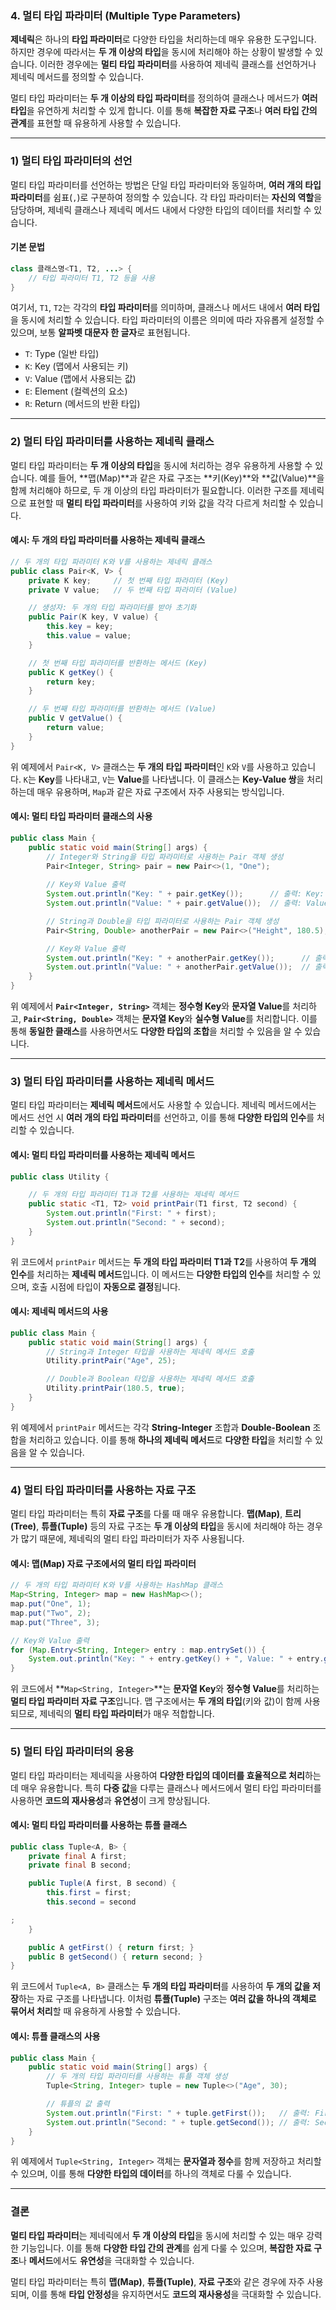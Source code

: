 ### 4. 멀티 타입 파라미터 (Multiple Type Parameters)

**제네릭**은 하나의 **타입 파라미터**로 다양한 타입을 처리하는데 매우 유용한 도구입니다. 하지만 경우에 따라서는 **두 개 이상의 타입**을 동시에 처리해야 하는 상황이 발생할 수 있습니다. 이러한 경우에는 **멀티 타입 파라미터**를 사용하여 제네릭 클래스를 선언하거나 제네릭 메서드를 정의할 수 있습니다.

멀티 타입 파라미터는 **두 개 이상의 타입 파라미터**를 정의하여 클래스나 메서드가 **여러 타입**을 유연하게 처리할 수 있게 합니다. 이를 통해 **복잡한 자료 구조**나 **여러 타입 간의 관계**를 표현할 때 유용하게 사용할 수 있습니다.

---

### 1) 멀티 타입 파라미터의 선언

멀티 타입 파라미터를 선언하는 방법은 단일 타입 파라미터와 동일하며, **여러 개의 타입 파라미터**를 쉼표(`,`)로 구분하여 정의할 수 있습니다. 각 타입 파라미터는 **자신의 역할**을 담당하며, 제네릭 클래스나 제네릭 메서드 내에서 다양한 타입의 데이터를 처리할 수 있습니다.

#### 기본 문법
```java
class 클래스명<T1, T2, ...> {  
    // 타입 파라미터 T1, T2 등을 사용
}
```

여기서, `T1`, `T2`는 각각의 **타입 파라미터**를 의미하며, 클래스나 메서드 내에서 **여러 타입**을 동시에 처리할 수 있습니다. 타입 파라미터의 이름은 의미에 따라 자유롭게 설정할 수 있으며, 보통 **알파벳 대문자 한 글자**로 표현됩니다.

- `T`: Type (일반 타입)
- `K`: Key (맵에서 사용되는 키)
- `V`: Value (맵에서 사용되는 값)
- `E`: Element (컬렉션의 요소)
- `R`: Return (메서드의 반환 타입)

---

### 2) 멀티 타입 파라미터를 사용하는 제네릭 클래스

멀티 타입 파라미터는 **두 개 이상의 타입**을 동시에 처리하는 경우 유용하게 사용할 수 있습니다. 예를 들어, **맵(Map)**과 같은 자료 구조는 **키(Key)**와 **값(Value)**을 함께 처리해야 하므로, 두 개 이상의 타입 파라미터가 필요합니다. 이러한 구조를 제네릭으로 표현할 때 **멀티 타입 파라미터**를 사용하여 키와 값을 각각 다르게 처리할 수 있습니다.

#### 예시: 두 개의 타입 파라미터를 사용하는 제네릭 클래스
```java
// 두 개의 타입 파라미터 K와 V를 사용하는 제네릭 클래스
public class Pair<K, V> {
    private K key;     // 첫 번째 타입 파라미터 (Key)
    private V value;   // 두 번째 타입 파라미터 (Value)

    // 생성자: 두 개의 타입 파라미터를 받아 초기화
    public Pair(K key, V value) {
        this.key = key;
        this.value = value;
    }

    // 첫 번째 타입 파라미터를 반환하는 메서드 (Key)
    public K getKey() {
        return key;
    }

    // 두 번째 타입 파라미터를 반환하는 메서드 (Value)
    public V getValue() {
        return value;
    }
}
```

위 예제에서 `Pair<K, V>` 클래스는 **두 개의 타입 파라미터**인 `K`와 `V`를 사용하고 있습니다. `K`는 **Key**를 나타내고, `V`는 **Value**를 나타냅니다. 이 클래스는 **Key-Value 쌍**을 처리하는데 매우 유용하며, `Map`과 같은 자료 구조에서 자주 사용되는 방식입니다.

#### 예시: 멀티 타입 파라미터 클래스의 사용
```java
public class Main {
    public static void main(String[] args) {
        // Integer와 String을 타입 파라미터로 사용하는 Pair 객체 생성
        Pair<Integer, String> pair = new Pair<>(1, "One");
        
        // Key와 Value 출력
        System.out.println("Key: " + pair.getKey());      // 출력: Key: 1
        System.out.println("Value: " + pair.getValue());  // 출력: Value: One

        // String과 Double을 타입 파라미터로 사용하는 Pair 객체 생성
        Pair<String, Double> anotherPair = new Pair<>("Height", 180.5);

        // Key와 Value 출력
        System.out.println("Key: " + anotherPair.getKey());      // 출력: Key: Height
        System.out.println("Value: " + anotherPair.getValue());  // 출력: Value: 180.5
    }
}
```

위 예제에서 **`Pair<Integer, String>`** 객체는 **정수형 Key**와 **문자열 Value**를 처리하고, **`Pair<String, Double>`** 객체는 **문자열 Key**와 **실수형 Value**를 처리합니다. 이를 통해 **동일한 클래스**를 사용하면서도 **다양한 타입의 조합**을 처리할 수 있음을 알 수 있습니다.

---

### 3) 멀티 타입 파라미터를 사용하는 제네릭 메서드

멀티 타입 파라미터는 **제네릭 메서드**에서도 사용할 수 있습니다. 제네릭 메서드에서는 메서드 선언 시 **여러 개의 타입 파라미터**를 선언하고, 이를 통해 **다양한 타입의 인수**를 처리할 수 있습니다.

#### 예시: 멀티 타입 파라미터를 사용하는 제네릭 메서드
```java
public class Utility {

    // 두 개의 타입 파라미터 T1과 T2를 사용하는 제네릭 메서드
    public static <T1, T2> void printPair(T1 first, T2 second) {
        System.out.println("First: " + first);
        System.out.println("Second: " + second);
    }
}
```

위 코드에서 `printPair` 메서드는 **두 개의 타입 파라미터 T1과 T2**를 사용하여 **두 개의 인수**를 처리하는 **제네릭 메서드**입니다. 이 메서드는 **다양한 타입의 인수**를 처리할 수 있으며, 호출 시점에 타입이 **자동으로 결정**됩니다.

#### 예시: 제네릭 메서드의 사용
```java
public class Main {
    public static void main(String[] args) {
        // String과 Integer 타입을 사용하는 제네릭 메서드 호출
        Utility.printPair("Age", 25);

        // Double과 Boolean 타입을 사용하는 제네릭 메서드 호출
        Utility.printPair(180.5, true);
    }
}
```

위 예제에서 `printPair` 메서드는 각각 **String-Integer** 조합과 **Double-Boolean** 조합을 처리하고 있습니다. 이를 통해 **하나의 제네릭 메서드**로 **다양한 타입**을 처리할 수 있음을 알 수 있습니다.

---

### 4) 멀티 타입 파라미터를 사용하는 자료 구조

멀티 타입 파라미터는 특히 **자료 구조**를 다룰 때 매우 유용합니다. **맵(Map)**, **트리(Tree)**, **튜플(Tuple)** 등의 자료 구조는 **두 개 이상의 타입**을 동시에 처리해야 하는 경우가 많기 때문에, 제네릭의 멀티 타입 파라미터가 자주 사용됩니다.

#### 예시: 맵(Map) 자료 구조에서의 멀티 타입 파라미터
```java
// 두 개의 타입 파라미터 K와 V를 사용하는 HashMap 클래스
Map<String, Integer> map = new HashMap<>();
map.put("One", 1);
map.put("Two", 2);
map.put("Three", 3);

// Key와 Value 출력
for (Map.Entry<String, Integer> entry : map.entrySet()) {
    System.out.println("Key: " + entry.getKey() + ", Value: " + entry.getValue());
}
```

위 코드에서 **`Map<String, Integer>`**는 **문자열 Key**와 **정수형 Value**를 처리하는 **멀티 타입 파라미터 자료 구조**입니다. 맵 구조에서는 **두 개의 타입**(키와 값)이 함께 사용되므로, 제네릭의 **멀티 타입 파라미터**가 매우 적합합니다.

---

### 5) 멀티 타입 파라미터의 응용

멀티 타입 파라미터는 제네릭을 사용하여 **다양한 타입의 데이터를 효율적으로 처리**하는 데 매우 유용합니다. 특히 **다중 값**을 다루는 클래스나 메서드에서 멀티 타입 파라미터를 사용하면 **코드의 재사용성**과 **유연성**이 크게 향상됩니다.

#### 예시: 멀티 타입 파라미터를 사용하는 튜플 클래스
```java
public class Tuple<A, B> {
    private final A first;
    private final B second;

    public Tuple(A first, B second) {
        this.first = first;
        this.second = second

;
    }

    public A getFirst() { return first; }
    public B getSecond() { return second; }
}
```

위 코드에서 `Tuple<A, B>` 클래스는 **두 개의 타입 파라미터**를 사용하여 **두 개의 값을 저장**하는 자료 구조를 나타냅니다. 이처럼 **튜플(Tuple)** 구조는 **여러 값을 하나의 객체로 묶어서 처리**할 때 유용하게 사용할 수 있습니다.

#### 예시: 튜플 클래스의 사용
```java
public class Main {
    public static void main(String[] args) {
        // 두 개의 타입 파라미터를 사용하는 튜플 객체 생성
        Tuple<String, Integer> tuple = new Tuple<>("Age", 30);

        // 튜플의 값 출력
        System.out.println("First: " + tuple.getFirst());   // 출력: First: Age
        System.out.println("Second: " + tuple.getSecond()); // 출력: Second: 30
    }
}
```

위 예제에서 `Tuple<String, Integer>` 객체는 **문자열과 정수**를 함께 저장하고 처리할 수 있으며, 이를 통해 **다양한 타입의 데이터**를 하나의 객체로 다룰 수 있습니다.

---

### 결론

**멀티 타입 파라미터**는 제네릭에서 **두 개 이상의 타입**을 동시에 처리할 수 있는 매우 강력한 기능입니다. 이를 통해 **다양한 타입 간의 관계**를 쉽게 다룰 수 있으며, **복잡한 자료 구조**나 **메서드**에서도 **유연성**을 극대화할 수 있습니다.

멀티 타입 파라미터는 특히 **맵(Map)**, **튜플(Tuple)**, **자료 구조**와 같은 경우에 자주 사용되며, 이를 통해 **타입 안정성**을 유지하면서도 **코드의 재사용성**을 극대화할 수 있습니다.